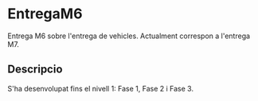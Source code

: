 # EntregaM6
Entrega M6 sobre l'entrega de vehicles. Actualment correspon a l'entrega M7.

## Descripcio
S'ha desenvolupat fins el nivell 1: Fase 1, Fase 2 i Fase 3.

